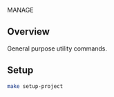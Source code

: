 MANAGE

## Overview ##
General purpose utility commands.

## Setup ##
```bash
make setup-project
```
